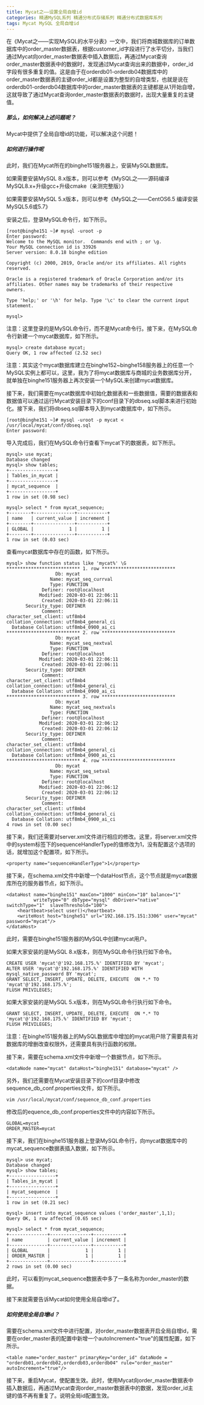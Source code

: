 ```yaml
---
title: Mycat之——设置全局自增id
categories: 精通MySQL系列 精通分布式存储系列 精通分布式数据库系列
tags: Mycat MySQL 全局自增id
---
```

在《Mycat之——实现MySQL的水平分表》一文中，我们将商城数据库的订单数据库中的order_master数据表，根据customer_id字段进行了水平切分，当我们通过Mycat向order_master数据表中插入数据后，再通过Mycat查询order_master数据表中的数据时，发现通过Mycat查询出来的数据中，order_id字段有很多重复的值。这是由于在orderdb01-orderdb04数据库中的order_master数据表的主键order_id都是设置为整型的自增类型，也就是说在orderdb01-orderdb04数据库中的order_master数据表的主键都是从1开始自增，这就导致了通过Mycat查询order_master数据表的数据时，出现大量重复的主键值。

##### 那么，如何解决上述问题呢？

Mycat中提供了全局自增id的功能，可以解决这个问题！

##### 如何进行操作呢

此时，我们在Mycat所在的binghe151服务器上，安装MySQL数据库。

如果需要安装MySQL 8.x版本，则可以参考《MySQL之——源码编译MySQL8.x+升级gcc+升级cmake（亲测完整版）》

如果需要安装MySQL 5.x版本，则可以参考《MySQL之——CentOS6.5 编译安装MySQL5.6或5.7》

安装之后，登录MySQL命令行，如下所示。

    
    
    [root@binghe151 ~]# mysql -uroot -p
    Enter password: 
    Welcome to the MySQL monitor.  Commands end with ; or \g.
    Your MySQL connection id is 33926
    Server version: 8.0.18 binghe edition
    
    Copyright (c) 2000, 2019, Oracle and/or its affiliates. All rights reserved.
    
    Oracle is a registered trademark of Oracle Corporation and/or its
    affiliates. Other names may be trademarks of their respective
    owners.
    
    Type 'help;' or '\h' for help. Type '\c' to clear the current input statement.
    
    mysql> 
    

注意：这里登录的是MySQL命令行，而不是Mycat命令行。接下来，在MySQL命令行新建一个mycat数据库，如下所示。

    
    
    mysql> create database mycat;
    Query OK, 1 row affected (2.52 sec)
    

注意：其实这个mycat数据库建立在binghe152~binghe158服务器上的任意一个MySQL实例上都可以，这里，我为了将mycat数据库与商城的业务数据库分开，就单独在binghe151服务器上再次安装一个MySQL来创建mycat数据库。

接下来，我们需要在mycat数据库中初始化数据表和一些数据值，需要的数据表和数据值可以通过运行Mycat安装目录下的conf目录下的dbseq.sql脚本来进行初始化。接下来，我们将dbseq.sql脚本导入到mycat数据库中，如下所示。

    
    
    [root@binghe151 ~]# mysql -uroot -p mycat < /usr/local/mycat/conf/dbseq.sql 
    Enter password: 
    

导入完成后，我们在MySQL命令行查看下mycat下的数据表，如下所示。

    
    
    mysql> use mycat;
    Database changed
    mysql> show tables;
    +-----------------+
    | Tables_in_mycat |
    +-----------------+
    | mycat_sequence  |
    +-----------------+
    1 row in set (0.98 sec)
    
    mysql> select * from mycat_sequence;
    +--------+---------------+-----------+
    | name   | current_value | increment |
    +--------+---------------+-----------+
    | GLOBAL |             1 |         1 |
    +--------+---------------+-----------+
    1 row in set (0.03 sec)
    

查看mycat数据库中存在的函数，如下所示。

    
    
    mysql> show function status like 'mycat%' \G
    *************************** 1. row ***************************
                      Db: mycat
                    Name: mycat_seq_currval
                    Type: FUNCTION
                 Definer: root@localhost
                Modified: 2020-03-01 22:06:11
                 Created: 2020-03-01 22:06:11
           Security_type: DEFINER
                 Comment: 
    character_set_client: utf8mb4
    collation_connection: utf8mb4_general_ci
      Database Collation: utf8mb4_0900_ai_ci
    *************************** 2. row ***************************
                      Db: mycat
                    Name: mycat_seq_nextval
                    Type: FUNCTION
                 Definer: root@localhost
                Modified: 2020-03-01 22:06:11
                 Created: 2020-03-01 22:06:11
           Security_type: DEFINER
                 Comment: 
    character_set_client: utf8mb4
    collation_connection: utf8mb4_general_ci
      Database Collation: utf8mb4_0900_ai_ci
    *************************** 3. row ***************************
                      Db: mycat
                    Name: mycat_seq_nextvals
                    Type: FUNCTION
                 Definer: root@localhost
                Modified: 2020-03-01 22:06:12
                 Created: 2020-03-01 22:06:12
           Security_type: DEFINER
                 Comment: 
    character_set_client: utf8mb4
    collation_connection: utf8mb4_general_ci
      Database Collation: utf8mb4_0900_ai_ci
    *************************** 4. row ***************************
                      Db: mycat
                    Name: mycat_seq_setval
                    Type: FUNCTION
                 Definer: root@localhost
                Modified: 2020-03-01 22:06:12
                 Created: 2020-03-01 22:06:12
           Security_type: DEFINER
                 Comment: 
    character_set_client: utf8mb4
    collation_connection: utf8mb4_general_ci
      Database Collation: utf8mb4_0900_ai_ci
    4 rows in set (0.00 sec)
    

接下来，我们还需要对server.xml文件进行相应的修改。这里，将server.xml文件中的system标签下的sequenceHandlerType的值修改为1，没有配置这个选项的话，就增加这个配置项，如下所示。

    
    
    <property name="sequenceHandlerType">1</property>
    

接下来，在schema.xml文件中新增一个dataHost节点，这个节点就是mycat数据库所在的服务器节点，如下所示。

    
    
    <dataHost name="binghe151" maxCon="1000" minCon="10" balance="1"
              writeType="0" dbType="mysql" dbDriver="native" switchType="1"  slaveThreshold="100">
        <heartbeat>select user()</heartbeat>
        <writeHost host="binghe51" url="192.168.175.151:3306" user="mycat" password="mycat"/>
    </dataHost>
    

此时，需要在binghe151服务器的MySQL中创建mycat用户。

如果大家安装的是MySQL 8.x版本，则在MySQL命令行执行如下命令。

    
    
    CREATE USER 'mycat'@'192.168.175.%' IDENTIFIED BY 'mycat';
    ALTER USER 'mycat'@'192.168.175.%' IDENTIFIED WITH mysql_native_password BY 'mycat'; 
    GRANT SELECT, INSERT, UPDATE, DELETE, EXECUTE  ON *.* TO 'mycat'@'192.168.175.%';
    FLUSH PRIVILEGES;
    

如果大家安装的是MySQL 5.x版本，则在MySQL命令行执行如下命令。

    
    
    GRANT SELECT, INSERT, UPDATE, DELETE, EXECUTE  ON *.* TO 'mycat'@'192.168.175.%' IDENTIFIED BY 'mycat';
    FLUSH PRIVILEGES;
    

注意：在binghe151服务器上的MySQL数据库中增加的mycat用户除了需要具有对数据库的增删改查权限外，还需要具有执行函数的权限。

接下来，需要在schema.xml文件中新增一个数据节点，如下所示。

    
    
    <dataNode name="mycat" dataHost="binghe151" database="mycat" />
    

另外，我们还需要在Mycat安装目录下的conf目录中修改sequence_db_conf.properties文件，如下所示。

    
    
    vim /usr/local/mycat/conf/sequence_db_conf.properties
    

修改后的equence_db_conf.properties文件中的内容如下所示。

    
    
    GLOBAL=mycat
    ORDER_MASTER=mycat
    

接下来，我们在binghe151服务器上登录MySQL命令行，向mycat数据库中的mycat_sequence数据表插入数据，如下所示。

    
    
    mysql> use mycat;
    Database changed
    mysql> show tables;
    +-----------------+
    | Tables_in_mycat |
    +-----------------+
    | mycat_sequence  |
    +-----------------+
    1 row in set (0.21 sec)
    
    mysql> insert into mycat_sequence values ('order_master',1,1);
    Query OK, 1 row affected (0.65 sec)
    
    mysql> select * from mycat_sequence;
    +--------------+---------------+-----------+
    | name         | current_value | increment |
    +--------------+---------------+-----------+
    | GLOBAL       |             1 |         1 |
    | ORDER_MASTER |             1 |         1 |
    +--------------+---------------+-----------+
    2 rows in set (0.00 sec)
    

此时，可以看到mycat_sequence数据表中多了一条名称为order_master的数据。

接下来就需要告诉Mycat如何使用全局自增id了。

##### 如何使用全局自增id？

需要在schema.xml文件中进行配置，对order_master数据表开启全局自增id，需要在order_master表的配置中新增一个autoIncrement="true"的属性配置，如下所示。

    
    
    <table name="order_master" primaryKey="order_id" dataNode = "orderdb01,orderdb02,orderdb03,orderdb04" rule="order_master" autoIncrement="true"/>
    

接下来，重启Mycat，使配置生效。此时，使用Mycat向order_master数据表中插入数据后，再通过Mycat查询order_master数据表中的数据，发现order_id主键的值不再有重复了。说明全局id配置生效。

